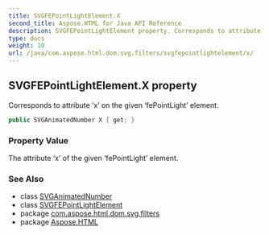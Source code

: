 ```yaml
---
title: SVGFEPointLightElement.X
second_title: Aspose.HTML for Java API Reference
description: SVGFEPointLightElement property. Corresponds to attribute x on the given fePointLight element
type: docs
weight: 10
url: /java/com.aspose.html.dom.svg.filters/svgfepointlightelement/x/
---
```

## SVGFEPointLightElement.X property

Corresponds to attribute ‘x’ on the given ‘fePointLight’ element.

```java
public SVGAnimatedNumber X { get; }
```

### Property Value

The attribute ‘x’ of the given ‘fePointLight’ element.

### See Also

* class [SVGAnimatedNumber](../../../com.aspose.html.dom.svg.datatypes/svganimatednumber/)
* class [SVGFEPointLightElement](../)
* package [com.aspose.html.dom.svg.filters](../../svgfepointlightelement/)
* package [Aspose.HTML](../../../)
